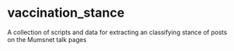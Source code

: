 # vaccination_stance
A collection of scripts and data for extracting an classifying stance of posts on the Mumsnet talk pages